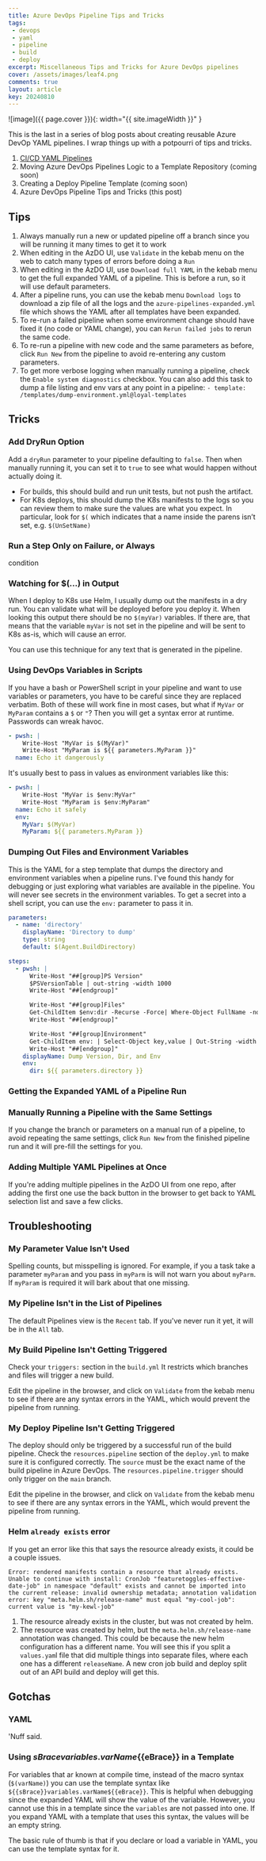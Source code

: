 ```yaml
---
title: Azure DevOps Pipeline Tips and Tricks
tags:
 - devops
 - yaml
 - pipeline
 - build
 - deploy
excerpt: Miscellaneous Tips and Tricks for Azure DevOps pipelines
cover: /assets/images/leaf4.png
comments: true
layout: article
key: 20240810
---
```


![image]({{ page.cover }}){: width="{{ site.imageWidth }}" }

This is the last in a series of blog posts about creating reusable Azure DevOp YAML pipelines. I wrap things up with a potpourri of tips and tricks.

1. [CI/CD YAML Pipelines](/2024/08/10/typical-pipeline.html)
1. Moving Azure DevOps Pipelines Logic to a Template Repository (coming soon)
1. Creating a Deploy Pipeline Template (coming soon)
1. Azure DevOps Pipeline Tips and Tricks (this post)

## Tips

1. Always manually run a new or updated pipeline off a branch since you will be running it many times to get it to work
1. When editing in the AzDO UI, use `Validate` in the kebab menu on the web to catch many types of errors before doing a `Run`
1. When editing in the AzDO UI, use `Download full YAML` in the kebab menu to get the full expanded YAML of a pipeline. This is before a run, so it will use default parameters.
1. After a pipeline runs, you can use the kebab menu `Download logs` to download a zip file of all the logs and the `​​azure-pipelines-expanded.yml` file which shows the YAML after all templates have been expanded.
1. To re-run a failed pipeline when some environment change should have fixed it (no code or YAML change), you can `Rerun failed jobs` to rerun the same code.
1. To re-run a pipeline with new code and the same parameters as before, click `Run New` from the pipeline to avoid re-entering any custom parameters.
1. To get more verbose logging when manually running a pipeline, check the `Enable system diagnostics` checkbox. You can also add this task to dump a file listing and env vars at any point in a pipeline: `- template: /templates/dump-environment.yml@loyal-templates`

## Tricks

### Add DryRun Option

Add a `dryRun` parameter to your pipeline defaulting to `false`. Then when manually running it, you can set it to `true` to see what would happen without actually doing it.

- For builds, this should build and run unit tests, but not push the artifact.
- For K8s deploys, this should dump the K8s manifests to the logs so you can review them to make sure the values are what you expect. In particular, look for `$(` which indicates that a name inside the parens isn’t set, e.g. `$(UnSetName)`

### Run a Step Only on Failure, or Always

condition

### Watching for $(...) in Output

When I deploy to K8s use Helm, I usually dump out the manifests in a dry run. You can validate what will be deployed before you deploy it. When looking this output there should be no `$(myVar)` variables. If there are, that means that the variable `myVar` is not set in the pipeline and will be sent to K8s as-is, which will cause an error.

You can use this technique for any text that is generated in the pipeline.

### Using DevOps Variables in Scripts

If you have a bash or PowerShell script in your pipeline and want to use variables or parameters, you have to be careful since they are replaced verbatim. Both of these will work fine in most cases, but what if `MyVar` or `MyParam` contains a `$` or `"`? Then you will get a syntax error at runtime. Passwords can wreak havoc.

```yaml
- pwsh: |
    Write-Host "MyVar is $(MyVar)"
    Write-Host "MyParam is ${{ parameters.MyParam }}"
  name: Echo it dangerously
```

It's usually best to pass in values as environment variables like this:

```yaml
- pwsh: |
    Write-Host "MyVar is $env:MyVar"
    Write-Host "MyParam is $env:MyParam"
  name: Echo it safely
  env:
    MyVar: $(MyVar)
    MyParam: ${{ parameters.MyParam }}
```

### Dumping Out Files and Environment Variables

This is the YAML for a step template that dumps the directory and environment variables when a pipeline runs. I've found this handy for debugging or just exploring what variables are available in the pipeline. You will never see secrets in the environment variables. To get a secret into a shell script, you can use the `env:` parameter to pass it in.

```yaml
parameters:
  - name: 'directory'
    displayName: 'Directory to dump'
    type: string
    default: $(Agent.BuildDirectory)

steps:
  - pwsh: |
      Write-Host "##[group]PS Version"
      $PSVersionTable | out-string -width 1000
      Write-Host "##[endgroup]"

      Write-Host "##[group]Files"
      Get-ChildItem $env:dir -Recurse -Force| Where-Object FullName -notlike '*/.git*' | Select-Object FullName | Sort-Object | Out-String -width 1000
      Write-Host "##[endgroup]"

      Write-Host "##[group]Environment"
      Get-ChildItem env: | Select-Object key,value | Out-String -width 1000 | Sort-Object
      Write-Host "##[endgroup]"
    displayName: Dump Version, Dir, and Env
    env:
      dir: ${{ parameters.directory }}
```

### Getting the Expanded YAML of a Pipeline Run

### Manually Running a Pipeline with the Same Settings

If you change the branch or parameters on a manual run of a pipeline, to avoid repeating the same settings, click `Run New` from the finished pipeline run and it will pre-fill the settings for you.

### Adding Multiple YAML Pipelines at Once

If you're adding multiple pipelines in the AzDO UI from one repo, after adding the first one use the back button in the browser to get back to YAML selection list and save a few clicks.

## Troubleshooting

### My Parameter Value Isn't Used

Spelling counts, but misspelling is ignored. For example, if you a task take a parameter `myParam` and you pass in `myParm` is will not warn you about `myParm`. If `myParam` is required it will bark about that one missing.

### My Pipeline Isn't in the List of Pipelines

The default Pipelines view is the `Recent` tab. If you've never run it yet, it will be in the `All` tab.

### My Build Pipeline Isn't Getting Triggered

Check your `triggers:` section in the `build.yml` It restricts which branches and files will trigger a new build.

Edit the pipeline in the browser, and click on `Validate` from the kebab menu to see if there are any syntax errors in the YAML, which would prevent the pipeline from running.

### My Deploy Pipeline Isn't Getting Triggered

The deploy should only be triggered by a successful run of the build pipeline. Check the `resources.pipeline` section of the `deploy.yml` to make sure it is configured correctly. The `source` must be the exact name of the build pipeline in Azure DevOps. The `resources.pipeline.trigger` should only trigger on the `main` branch.

Edit the pipeline in the browser, and click on `Validate` from the kebab menu to see if there are any syntax errors in the YAML, which would prevent the pipeline from running.

### Helm `already exists` error

If you get an error like this that says the resource already exists, it could be a couple issues.

```text
Error: rendered manifests contain a resource that already exists. Unable to continue with install: CronJob "featuretoggles-effective-date-job" in namespace "default" exists and cannot be imported into the current release: invalid ownership metadata; annotation validation error: key "meta.helm.sh/release-name" must equal "my-cool-job": current value is "my-kewl-job"
```

1. The resource already exists in the cluster, but was not created by helm.
2. The resource was created by helm, but the `meta.helm.sh/release-name` annotation was changed. This could be because the new helm configuration has a different name. You will see this if you split a `values.yam`l file that did multiple things into separate files, where each one has a different `releaseName`. A new cron job build and deploy split out of an API build and deploy will get this.

## Gotchas

### YAML

'Nuff said.

### Using ${{sBrace}}variables.varName${{eBrace}} in a Template

For variables that ar known at compile time, instead of the macro syntax (`$(varName)`) you can use the template syntax like `${{sBrace}}variables.varName${{eBrace}}`. This is helpful when debugging since the expanded YAML will show the value of the variable. However, you cannot use this in a template since the `variables` are not passed into one. If you expand YAML with a template that uses this syntax, the values will be an empty string.

The basic rule of thumb is that if you declare or load a variable in YAML, you can use the template syntax for it.
